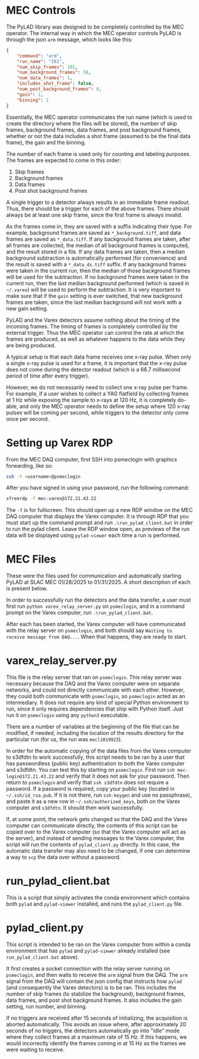 MEC Controls
============

The PyLAD library was designed to be completely controlled by the MEC operator.
The internal way in which the MEC operator controls PyLAD is through the
json `arm` message, which looks like this:

```json
{
    "command": "arm",
    "run_name": "261",
    "num_skip_frames": 101,
    "num_background_frames": 50,
    "num_data_frames": 1,
    "includes_shot_frame": false,
    "num_post_background_frames": 0,
    "gain": 1,
    "binning": 1
}
```

Essentially, the MEC operator communicates the run name (which is used
to create the directory where the files will be stored), the number
of skip frames, background frames, data frames, and post background
frames, whether or not the data includes a shot frame (assumed to be the
final data frame), the gain and the binning.

The number of each frame is used only for counting and labeling purposes.
The frames are expected to come in this order:

1. Skip frames
2. Background frames
3. Data frames
4. Post shot background frames

A single trigger to a detector always results in an immediate frame readout.
Thus, there should be a trigger for each of the above frames. There should
always be at least one skip frame, since the first frame is always
invalid.

As the frames come in, they are saved with a suffix indicating their
type. For example, background frames are saved as `*_background.tiff`,
and data frames are saved as `*_data.tiff`. If any background frames
are taken, after all frames are collected, the median of all background
frames is computed, and the result stored in a file. If any data frames
are taken, then a median background subtraction is automatically performed
(for convenience) and the result is saved with a `*_data_ds.tiff` suffix.
If any background frames were taken in the current run, then the median
of those background frames will be used for the subtraction. If no
background frames were taken in the current run, then the last median
background performed (which is saved in `~/.varex`) will be used to
perform the subtraction. It is very important to make sure that if the
`gain` setting is ever switched, that new background frames are taken,
since the last median background will not work with a new gain setting.

PyLAD and the Varex detectors assume nothing about the timing of the
incoming frames. The timing of frames is completely controlled by the
external trigger. Thus the MEC operator can control the rate at which
the frames are produced, as well as whatever happens to the data while
they are being produced.

A typical setup is that each data frame receives one x-ray pulse. When
only a single x-ray pulse is used for a frame, it is important that
the x-ray pulse does not come during the detector readout (which is
a 66.7 millisecond period of time after every trigger).

However, we do not necessarily need to collect one x-ray pulse per frame.
For example, if a user wishes to collect a YAG flatfield by
collecting frames at 1 Hz while exposing the sample to x-rays at 120 Hz,
it is completely do-able, and only the MEC operator needs to define the
setup where 120 x-ray pulses will be coming per second, while triggers to
the detector only come once per second.

Setting up Varex RDP
====================

From the MEC DAQ computer, first SSH into psmeclogin with graphics forwarding,
like so:

```bash
ssh -Y <username>@psmeclogin
```

After you have signed in using your password, run the following command:

```bash
xfreerdp -f mec-varex@172.21.43.22
```

The `-f` is for fullscreen. This should open up a new RDP window on the MEC
DAQ computer that displays the Varex computer. It is through RDP that you
must start up the command prompt and run `.\run_pylad_client.bat` in order
to run the pylad client. Leave the RDP window open, as previews of the
run data will be displayed using `pylad-viewer` each time a run is performed.

MEC Files
=========

These were the files used for communication and automatically starting
PyLAD at SLAC MEC 01/28/2025 to 01/31/2025. A short description of
each is present below.

In order to successfully run the detectors and the data transfer, a
user must first run `python varex_relay_server.py` on `psmeclogin`, and
in a command prompt on the Varex computer, run `.\run_pylad_client.bat`.

After each has been started, the Varex computer will have communicated
with the relay server on `psmeclogin`, and both should say
`Waiting to receive message from DAQ...`. When that happens, they are
ready to start.

# varex_relay_server.py

This file is the relay server that ran on `psmeclogin`. This relay
server was necessary because the DAQ and the Varex computer were on
separate networks, and could not directly communicate with each other.
However, they could both communicate with `psmeclogin`, so `psmeclogin`
acted as an intermediary. It does not require any kind of special Python
environment to run, since it only requires dependencies that ship with
Python itself. Just run it on `psmeclogin` using any `python3` executable.

There are a number of variables at the beginning of the file that can
be modified, if needed, including the location of the results
directory for the particular run (for us, the run was `mecl1019923`).

In order for the automatic copying of the data files from the Varex
computer to s3dfdtn to work successfully, this script needs to be ran
by a user that has passwordless (public key) authentication to both
the Varex computer and s3dfdtn. You can test this by starting on
`psmeclogin`. First run `ssh mec-login@172.21.43.22` and verify that
it does not ask for your password. Then return to `psmeclogin` and
verify that `ssh s3dfdtn` does not require a password. If a password
is required, copy your public key (located in `~/.ssh/id_rsa.pub`. If
it is not there, run `ssh-keygen` and use no passphrase), and paste
it as a new row in `~/.ssh/authorized_keys`, both on the Varex computer
and `s3dfdtn`. It should then work successfully.

If, at some point, the network gets changed so that the DAQ and the
Varex computer can communicate directly, the contents of this script
can be copied over to the Varex computer (so that the Varex computer
will act as the server), and instead of sending messages to the Varex
computer, the script will run the contents of `pylad_client.py`
directly. In this case, the automatic data transfer may also need to
be changed, if one can determine a way to `scp` the data over without
a password.

# run_pylad_client.bat

This is a script that simply activates the conda environment which
contains both `pylad` and `pylad-viewer` installed, and runs the
`pylad_client.py` file.

# pylad_client.py

This script is intended to be ran on the Varex computer from within
a conda environment that has `pylad` and `pylad-viewer` already installed
(see `run_pylad_client.bat` above).

It first creates a socket connection with the relay server running on
`psmeclogin`, and then waits to receive the `arm` signal from the DAQ.
The `arm` signal from the DAQ will contain the json config that
instructs how `pylad` (and consequently the Varex detectors) is to
be ran. This includes the number of skip frames (to stabilize the
background), background frames, data frames, and post shot background
frames. It also includes the gain setting, run number, and binning.

If no triggers are received after 15 seconds of initializing, the
acquisition is aborted automatically. This avoids an issue where, after
approximately 20 seconds of no triggers, the detectors automatically
go into "idle" mode where they collect frames at a maximum rate of
15 Hz. If this happens, we would incorrectly identify the frames coming
in at 15 Hz as the frames we were waiting to receive.
